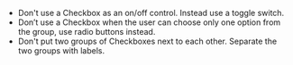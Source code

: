 - Don't use a Checkbox as an on/off control. Instead use a toggle switch.
- Don’t use a Checkbox when the user can choose only one option from the group, use radio buttons instead.
- Don't put two groups of Checkboxes next to each other. Separate the two groups with labels.